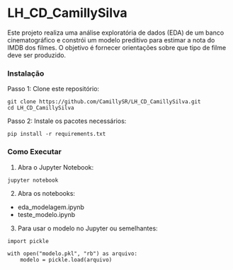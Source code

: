 # LH_CD_CamillySilva

Este projeto realiza uma análise exploratória de dados (EDA) de um banco cinematográfico e constrói um modelo preditivo para estimar a nota do IMDB dos filmes. O objetivo é fornecer orientações sobre que tipo de filme deve ser produzido.

### Instalação

Passo 1: Clone este repositório:
```
git clone https://github.com/CamillySR/LH_CD_CamillySilva.git
cd LH_CD_CamillySilva
```
Passo 2: Instale os pacotes necessários:

```
pip install -r requirements.txt

```
### Como Executar

1. Abra o Jupyter Notebook:
```
jupyter notebook
```

2. Abra os notebooks:
- eda_modelagem.ipynb
- teste_modelo.ipynb

3. Para usar o modelo no Jupyter ou semelhantes:
```
import pickle

with open("modelo.pkl", "rb") as arquivo:
    modelo = pickle.load(arquivo)
```
